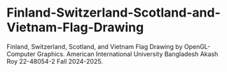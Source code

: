 # Finland-Switzerland-Scotland-and-Vietnam-Flag-Drawing
Finland, Switzerland, Scotland, and Vietnam Flag Drawing by OpenGL-Computer Graphics.
American International University Bangladesh
Akash Roy
22-48054-2
Fall 2024-2025.
